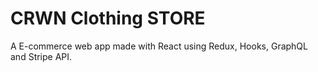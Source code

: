 # CRWN Clothing STORE

A E-commerce web app made with React using Redux, Hooks, GraphQL and Stripe API.